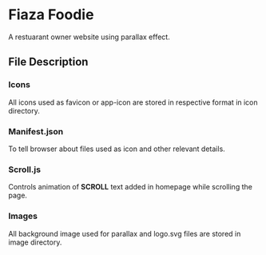 # Fiaza Foodie

A restuarant owner website using parallax effect.
## File Description

### Icons
All icons used as favicon or app-icon are stored in respective format in icon directory.

### Manifest.json
To tell browser about files used as icon and other relevant details.

### Scroll.js
Controls animation of **SCROLL** text added in homepage while scrolling the page.

### Images
All background image used for parallax and logo.svg files are stored in image directory.
